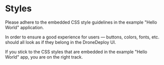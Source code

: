 # Styles

Please adhere to the embedded CSS style guidelines in the example "Hello World" application.

In order to ensure a good experience for users — buttons, colors, fonts, etc. should all look as if they belong in the DroneDeploy UI.

If you stick to the CSS styles that are embedded in the example "Hello World" app, you are on the right track.